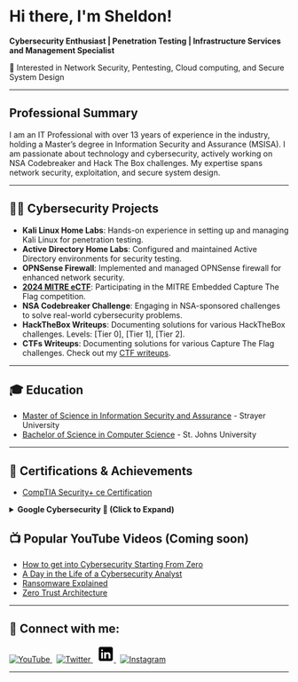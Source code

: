 # Hi there, I'm Sheldon!
**Cybersecurity Enthusiast | Penetration Testing | Infrastructure Services and Management Specialist**

🔐 Interested in Network Security, Pentesting, Cloud computing, and Secure System Design

---

## Professional Summary
I am an IT Professional with over 13 years of experience in the industry, holding a Master’s degree in Information Security and Assurance (MSISA). I am passionate about technology and cybersecurity, actively working on NSA Codebreaker and Hack The Box challenges. My expertise spans network security, exploitation, and secure system design.

---

## 👨‍💻 Cybersecurity Projects
- **Kali Linux Home Labs**: Hands-on experience in setting up and managing Kali Linux for penetration testing.
- **Active Directory Home Labs**: Configured and maintained Active Directory environments for security testing.
- **OPNSense Firewall**: Implemented and managed OPNSense firewall for enhanced network security.
- **[2024 MITRE eCTF](https://sb.ectf.mitre.org)**: Participating in the MITRE Embedded Capture The Flag competition.
- **NSA Codebreaker Challenge**: Engaging in NSA-sponsored challenges to solve real-world cybersecurity problems.
- **HackTheBox Writeups**: Documenting solutions for various HackTheBox challenges. Levels: [Tier 0], [Tier 1], [Tier 2].
- **CTFs Writeups**: Documenting solutions for various Capture The Flag challenges. Check out my [CTF writeups](https://github.com/lorcoom7/CTF-Writeups).

---

## 🎓 Education
- [Master of Science in Information Security and Assurance](https://github.com/lorcoom7/MSISA/blob/main/Masters%20Degree.pdf) - Strayer University
- [Bachelor of Science in Computer Science](https://github.com/lorcoom7/Computer-Science/blob/main/Bachelor%20Degree_1.pdf) - St. Johns University

---

## 📜 Certifications & Achievements

- [CompTIA Security+ ce Certification](https://www.credly.com/badges/8461c1d0-7db4-4047-bc36-e3ecc4bee230/linked_in_profile)

<details>
  <summary><strong>Google Cybersecurity 📜 (Click to Expand)</strong></summary>

  - [Google Foundations of Cybersecurity](https://coursera.org/share/65d0a2d4d790ab54becd7f17b041d947)  
  - [Play it Safe: Manage Security Risks](https://www.coursera.org/account/accomplishments/verify/XG0LAN5NTOJB)  
  - [Connect and Protect: Networks and Network Security](https://coursera.org/share/d20125df02038f1a2d0211e9d6e74d80)  
  - [Tools of the Trade: Linux and SQL](https://coursera.org/verify/YEH68N8HDKEI)  
  - [Assets, Threats, and Vulnerabilities](https://www.coursera.org/account/accomplishments/verify/33PUVFD8JLAZ)  
  - [Sound the Alarm: Detection and Response](https://www.coursera.org/account/accomplishments/verify/XGMJTWMCR8AK)  
  - [Automate Cybersecurity Tasks with Python](https://www.coursera.org/account/accomplishments/verify/ESC8KHPJEK02)  
  - [Put it to Work: Prepare for Cybersecurity Jobs](https://www.coursera.org/account/accomplishments/verify/5P9HFXQBMVZO)  

</details>

  
## 📺 Popular YouTube Videos (Coming soon)
- [How to get into Cybersecurity Starting From Zero]()
- [A Day in the Life of a Cybersecurity Analyst]()
- [Ransomware Explained]()
- [Zero Trust Architecture]()

---

## 🤳 Connect with me:

<p align="left">
  <a href="https://www.youtube.com/" target="_blank">
    <img src="https://raw.githubusercontent.com/simple-icons/simple-icons/develop/icons/youtube.svg" alt="YouTube" width="30px">
  </a>
  &nbsp;
  <a href="https://twitter.com/" target="_blank">
    <img src="https://raw.githubusercontent.com/simple-icons/simple-icons/develop/icons/twitter.svg" alt="Twitter" width="30px">
  </a>
  &nbsp;
  <a href="https://www.linkedin.com/in/sheldon-brown-cybersecurity" target="_blank">
    <img src="https://raw.githubusercontent.com/simple-icons/simple-icons/develop/icons/linkedin.svg" alt="LinkedIn" width="30px">
  </a>
  &nbsp;
  <a href="https://www.instagram.com/" target="_blank">
    <img src="https://raw.githubusercontent.com/simple-icons/simple-icons/develop/icons/instagram.svg" alt="Instagram" width="30px">
  </a>
</p>


---

<!--
**sheldonthecyberguy/sheldonthecyberguy** is a ✨ _special_ ✨ repository because its `README.md` (this file) appears on your GitHub profile.

Here are some ideas to get you started:

- 🔭 I’m currently working on ...
- 🌱 I’m currently learning ...
- 👯 I’m looking to collaborate on ...
- 🤔 I’m looking for help with ...
- 💬 Ask me about ...
- 📫 How to reach me: ...
- 😄 Pronouns: ...
- ⚡ Fun fact: ...
-->
